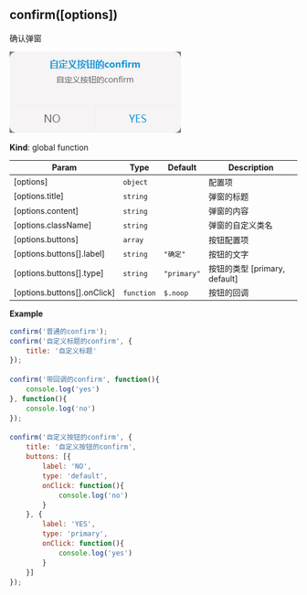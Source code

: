 ## confirm([options])
确认弹窗

![](../image/confirm.png)

**Kind**: global function

| Param | Type | Default | Description |
| --- | --- | --- | --- |
| [options] | <code>object</code> |  | 配置项 |
| [options.title] | <code>string</code> |  | 弹窗的标题 |
| [options.content] | <code>string</code> |  | 弹窗的内容 |
| [options.className] | <code>string</code> |  | 弹窗的自定义类名 |
| [options.buttons] | <code>array</code> |  | 按钮配置项 |
| [options.buttons[].label] | <code>string</code> | <code>&quot;确定&quot;</code> | 按钮的文字 |
| [options.buttons[].type] | <code>string</code> | <code>&quot;primary&quot;</code> | 按钮的类型 [primary, default] |
| [options.buttons[].onClick] | <code>function</code> | <code>$.noop</code> | 按钮的回调 |

**Example**  
```js
confirm('普通的confirm');
confirm('自定义标题的confirm', {
    title: '自定义标题'
});

confirm('带回调的confirm', function(){
    console.log('yes')
}, function(){
    console.log('no')
});

confirm('自定义按钮的confirm', {
    title: '自定义按钮的confirm',
    buttons: [{
        label: 'NO',
        type: 'default',
        onClick: function(){
            console.log('no')
        }
    }, {
        label: 'YES',
        type: 'primary',
        onClick: function(){
            console.log('yes')
        }
    }]
});
```
